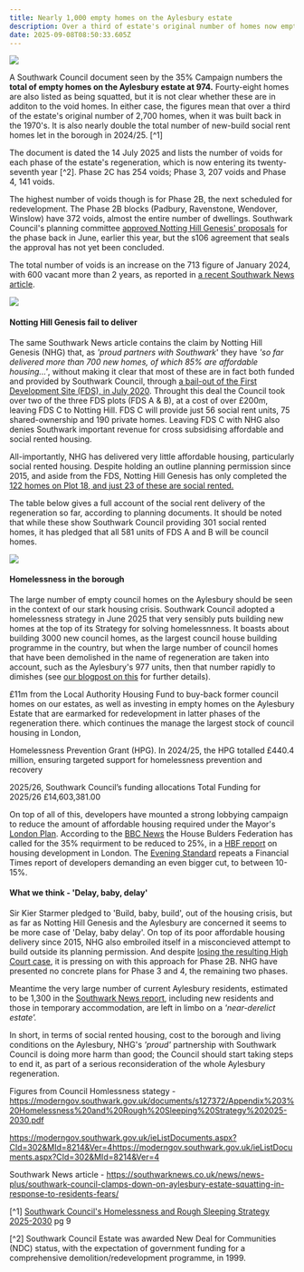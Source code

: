 ```yaml
---
title: Nearly 1,000 empty homes on the Aylesbury estate
description: Over a third of estate's original number of homes now empty
date: 2025-09-08T08:50:33.605Z
---
```

![](img/aylesbury_view_das_may_2022_pg_43.png)

A Southwark Council document seen by the 35% Campaign numbers the **total of empty homes on the Aylesbury estate at 974.**  Fourty-eight homes are also listed as being squatted, but it is not clear whether these are in additon to the void homes.  In either case, the figures mean that over a third of the estate's original number of 2,700 homes, when it was built back in the 1970's.  It is also nearly double the total number of new-build social rent homes let in the borough in 2024/25. [^1]

The document is dated the 14 July 2025 and lists the number of voids for each phase of the estate's regeneration, which is now entering its twenty-seventh year [^2].  Phase 2C has 254 voids; Phase 3, 207 voids and Phase 4, 141 voids.

The highest number of voids though is for Phase 2B, the next scheduled for redevelopment.  The Phase 2B blocks (Padbury, Ravenstone, Wendover, Winslow) have 372 voids, almost the entire number of dwellings.  Southwark Council's planning committee [approved Notting Hill Genesis' proposals](https://www.35percent.org/posts/aylesbury-phase-2b-approved-by-planning-committee-for-the-second-time/) for the phase back in June, earlier this year, but the s106 agreement that seals the approval has not yet been concluded. 

The total number of voids is an increase on the 713 figure of January 2024, with 600 vacant more than 2 years, as reported in [a recent Southwark News article](https://southwarknews.co.uk/news/news-plus/southwark-council-clamps-down-on-aylesbury-estate-squatting-in-response-to-residents-fears/).

![](img/img-20250811-wa0003-002-_phase_2b.jpg)

#### Notting Hill Genesis fail to deliver

The same Southwark News article contains the claim by Notting Hill Genesis (NHG) that, as *'proud partners with Southwark*' they have *'so far delivered more than 700 new homes, of which 85% are affordable housing...'*, without making it clear that most of these are in fact both funded and provided by Southwark Council, through [a bail-out of the First  Development Site (FDS), in July 2020](https://www.35percent.org/posts/2020-07-09-aylesbury-estate-fds-variation/).  Throught this deal the Council took over two of the three FDS plots (FDS A & B), at a cost of over £200m, leaving FDS C to Notting Hill.  FDS C will provide just 56 social rent units, 75 shared-ownership and 190 private homes.  Leaving FDS C with NHG also denies Southwark important revenue for cross subsidising affordable and social rented housing. 

All-importantly, NHG has delivered very little affordable housing, particularly social rented housing. Despite holding an outline planning permission since 2015, and aside from the FDS, Notting Hill Genesis has only completed the [122 homes on Plot 18, and just 23 of these are social rented.](https://www.35percent.org/posts/aylesbury-regeneration-fails-to-deliver-affordable-and-family-housing/)

The table below gives a full account of the social rent delivery of the regeneration so far, according to planning documents.  It should be noted that while these show Southwark Council providing 301 social rented homes, it has pledged that all 581 units of FDS A and B will be council homes.

![](img/table_providers_of_social_rented_draft_blog_211124.png)

#### Homelessness in the borough

The large number of empty council homes on the Aylesbury should be seen in the context of our stark housing crisis.  Southwark Council adopted a homelessness strategy in June 2025 that very sensibly puts building new homes at the top of its Strategy for solving homelessnness.  It boasts about building 3000 new council homes, as  the largest council house building programme in the country, but when the large number of council homes that have been demolished in the name of regeneration are taken into account, such as the Aylesbury's 977 units, then that number rapidly to dimishes (see [our blogpost on this](https://www.35percent.org/posts/southwark-council-ends-council-house-building/) for further details).

£11m from the Local Authority Housing Fund to buy-back former council homes on our estates, as well as investing in empty homes on the Aylesbury Estate that are earmarked for redevelopment in latter phases of the regeneration there.  which continues the manage the largest stock of council housing in London,

Homelessness Prevention Grant (HPG). In 2024/25, the HPG totalled £440.4 million, ensuring targeted support for homelessness prevention and recovery

2025/26, Southwark Council’s funding allocations Total Funding for 2025/26 £14,603,381.00 

On top of all of this, developers have mounted a strong lobbying campaign to reduce the amount of affordable housing required under the Mayor's [London Plan](https://www.london.gov.uk/programmes-strategies/planning/london-plan).  According to the [BBC News](https://www.bbc.co.uk/news/articles/c62z6gpg8e6o) the House Bulders Federation has called for the 35% requirment to be reduced to 25%, in a [HBF report](https://www.hbf.co.uk/documents/14913/Mind_the_Gap_Examining_Londons_housing_shortfall.pdf) on housing development in London.  The [Evening Standard](https://www.standard.co.uk/news/london/housing-crisis-sadiq-khan-affordable-homes-rule-gla-mayor-b1250874.html) repeats a Financial Times report of developers demanding an even bigger cut, to between 10-15%.  

#### What we think - 'Delay, baby, delay'

Sir Kier Starmer pledged to 'Build, baby, build', out of the housing crisis, but as far as Notting Hill Genesis and the Aylesbury are concerned it seems to be more case  of 'Delay, baby  delay'.  On top of its poor affordable housing delivery since 2015, NHG also embroiled itself in a misconcieved attempt to build outside its planning permission.  And despite [losing the resulting High Court case](https://www.35percent.org/posts/ayllesbury-planning-decision-quashed/), it is pressing on with this approach for Phase 2B.  NHG have presented no concrete plans for Phase 3 and 4, the remaining two phases.

Meantime the very large number of current Aylesbury residents, estimated to be 1,300 in the [Southwark News report](https://southwarknews.co.uk/news/news-plus/southwark-council-clamps-down-on-aylesbury-estate-squatting-in-response-to-residents-fears/), including new residents and those in temporary accommodation, are left in limbo on a *'near-derelict estate'.*

In short, in terms of social rented housing, cost to the borough and living conditions on the Aylesbury, NHG's *'proud'* partnership with Southwark Council is doing more harm than good; the Council should start taking steps to end it, as part of a serious reconsideration of the whole Aylesbury regeneration.

Figures from Council Homlessness stategy - <https://moderngov.southwark.gov.uk/documents/s127372/Appendix%203%20Homelessness%20and%20Rough%20Sleeping%20Strategy%202025-2030.pdf>

https://moderngov.southwark.gov.uk/ieListDocuments.aspx?CId=302&MId=8214&Ver=4<https://moderngov.southwark.gov.uk/ieListDocuments.aspx?CId=302&MId=8214&Ver=4>

Southwark News article - <https://southwarknews.co.uk/news/news-plus/southwark-council-clamps-down-on-aylesbury-estate-squatting-in-response-to-residents-fears/>

[^1] [Southwark Council's Homelessness and Rough Sleeping Strategy 2025-2030](https://moderngov.southwark.gov.uk/documents/s127372/Appendix%203%20Homelessness%20and%20Rough%20Sleeping%20Strategy%202025-2030.pdf) pg 9

[^2] Southwark Council  Estate was awarded New Deal for Communities (NDC) status, with the expectation of government funding for a comprehensive demolition/redevelopment programme, in 1999.